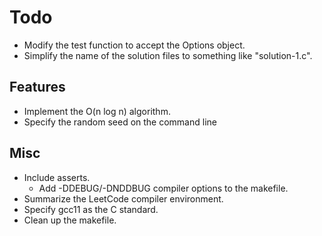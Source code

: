 # Todo

* Modify the test function to accept the Options object.
* Simplify the name of the solution files to something like "solution-1.c".

## Features

* Implement the O(n log n) algorithm.
* Specify the random seed on the command line

## Misc

* Include asserts.
  * Add -DDEBUG/-DNDDBUG compiler options to the makefile.
* Summarize the LeetCode compiler environment.
* Specify gcc11 as the C standard.
* Clean up the makefile.